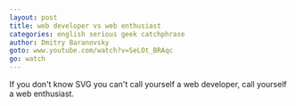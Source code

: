 ```yaml
---
layout: post
title: web developer vs web enthusiast
categories: english serious geek catchphrase
author: Dmitry Baranovsky
goto: www.youtube.com/watch?v=SeLOt_BRAqc
go: watch
---
```


If you don't know SVG you can't call yourself a web developer, call yourself a web enthusiast.
